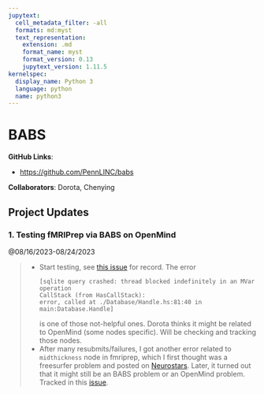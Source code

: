 ```yaml
---
jupytext:
  cell_metadata_filter: -all
  formats: md:myst
  text_representation:
    extension: .md
    format_name: myst
    format_version: 0.13
    jupytext_version: 1.11.5
kernelspec:
  display_name: Python 3
  language: python
  name: python3
---
```


# BABS

**GitHub Links**:
- https://github.com/PennLINC/babs

**Collaborators**: Dorota, Chenying

## Project Updates

### 1. Testing fMRIPrep via BABS on OpenMind

@08/16/2023-08/24/2023
> - Start testing, see [this issue](https://github.com/PennLINC/babs/issues/137) for record. The error 
>   ```
>   [sqlite query crashed: thread blocked indefinitely in an MVar operation
>   CallStack (from HasCallStack):
>   error, called at ./Database/Handle.hs:81:40 in main:Database.Handle]
>   ```
>   is one of those not-helpful ones. Dorota thinks it might be related to OpenMind (some nodes specific). Will be checking and tracking those nodes.
> - After many resubmits/failures, I got another error related to `midthickness` node in fmriprep, which I first thought was a freesurfer problem and posted on [Neurostars](https://neurostars.org/t/midthickness0-node-crash-during-fmriprep-23-1-4/26592/5). Later, it turned out that it might still be an BABS problem or an OpenMind problem. Tracked in this [issue](https://neurostars.org/t/midthickness0-node-crash-during-fmriprep-23-1-4/26592/5).